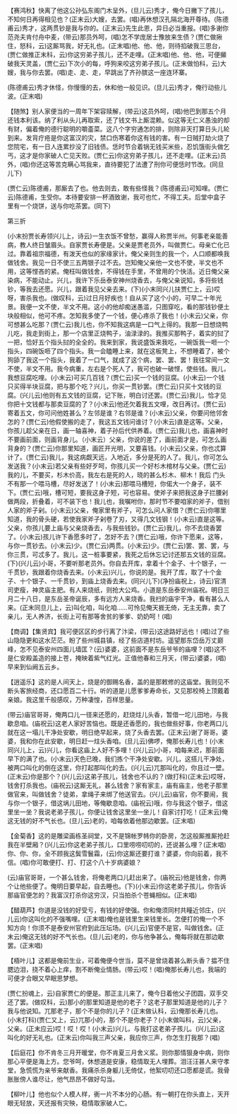 <!-- { "loadSidebar": true } -->
【赛鸿秋】快离了他这公孙弘东阁门木呈外，(旦儿云)秀才，俺今日撇下了孩儿，不知何日再得相见也？(正末云)大嫂，去罢。(唱)再休想汉孔隔北海开尊待。(陈德甫云)秀才，这两贯钞是我与你的。(正末云)先生此恩，异日必当重报。(唱)多谢你范尧夫肯付舟中麦，(带云)那员外呵，(唱)怎不学庞居士豫放来生债？(贾仁做揪住，怒科，云)这厮骂我，好无礼也。(正末唱)他、他、他，则待掐破我三思台，(贾仁做推正末科，云)你这穷弟子孩儿，还不走哩。(正末唱)他、他、他，可便攧破我天灵盖，(贾仁云)下次小的每，呼狗来咬这穷弟子孩儿。(正末做怕科，云)大嫂，我与你去罢。(唱)走、走、走，早跳出了齐孙膑这一座连环寨。

(陈德甫云)秀才休怪，你慢慢的去，休和他一般见识。(旦儿云)秀才，俺行动些儿波。(正末唱)

【随煞】别人家便当的一周年下架容赎解，(带云)这员外呵，(唱)他巴到那五个月还钱本利该。纳了利从头儿再取索，还了钱文书上厮混赖。似这等无仁义愚浊的却有财，偏着俺的德行聪明的嚼齑菜。这八个字穷通怎的排，则除非天打算日头儿轮到来。发背疔疮是你这富汉的灾，禁口伤寒着你这有钱的害。有一日贼打劫火烧了您院宅，有一日人连累抄没了旧钱债。恁时节合着锅无钱买米些，忍饥饿街头做乞丐，这才是你家破人亡见天败。(贾仁云)你这穷弟子孩儿，还不走哩。(正末云)员外，(唱)你还这等苦克瞒心骂我来，直待要犯了法遭了刑你可便恁时节改。(同旦儿下)

(贾仁云)陈德甫，那厮去了也。他去则去，敢有些怪我？(陈德甫云)可知哩。(贾仁云)陈德甫，生受你。本待要安排一杯酒致谢，我可也忙，不得工夫。后堂中盒子里有一个烧饼，送与你吃茶罢。(同下)

第三折

(小末扮贾长寿领兴儿上，诗云)一生衣饭不曾愁，赢得人称贾半州。何事老亲能善病，教人终日皱眉头。自家贾长寿便是。父亲是贾老员外，叫做贾仁。母亲亡化已过。靠着祖宗福德，有泼天也似的家缘家计。俺父亲则生的我一个，人口顺都唤我做钱舍。我见一日不使三五两银子过不去。岂知俺父亲他一文也不使，半文也不用，这等悭吝的紧。俺枉叫做钱舍，不得钱在手里，不曾用的个快活。近日俺父亲染病，不能动止。兴儿，我许下乐岳泰安神州烧香去，与俺父亲说知，多将些钱钞，等我去还愿。兴儿，跟着我见父亲去来。(下)(小末同兴儿扶贾仁上，云)哎呀，害杀我也。(做叹科，云)过日月好疾也！自从买了这个小的，可早二十年光景。我便一文不使，半文不用。这小的他却痴迷愚滥，只图穿吃，看的那钱钞便土块般相似，他可不疼。怎知我多使了一个钱，便心疼杀了我也！(小末云)父亲，你可想甚么吃那？(贾仁云)我儿也，你不知我这病是一口气上得的。我那一日想烧鸭儿吃，我走到街上，那一个店里正烧鸭子，油渌渌的。我推买那鸭子，着实的挝了一把，恰好五个指头挝的全全的。我来到家，我说盛饭来我吃，一碗饭我一咂一个指头，四碗饭咂了四个指头。我一会瞌睡上来，就在这板凳上，不想睡着了，被个狗舔了我这一个指头，我着了一口气，就成了这个病，罢、罢、罢！我往常间一文不使，半文不用。我今病重，左右是个死人了，我可也破一破悭，使些钱。我儿，我想豆腐吃哩。(小末云)可买几百钱？(贾仁云)买一个钱的豆腐。(小末云)一个钱只买得半块豆腐，把与那个吃？兴儿，你买一贯钞罢。(贾仁云)只买十文钱的豆腐。(兴儿云)他则有五文钱的豆腐，记下账，明白讨还罢。(贾仁云)我儿，恰才见你把十文钱都与那卖豆腐的了？(小末云)他还欠着我五文哩，改日再讨。(贾仁云)寄着五文，你可问他姓甚么？左邻是谁？右邻是谁？(小末云)父亲，你要问他邻舍怎的？(贾仁云)他假使搬的走了，我这五文钱问谁讨？(小末云)直是这等。父亲，你孩儿趁父亲在日，画一轴喜神，着子孙后代供养着。(贾仁云)我儿也，画喜神时不要画前面，则画背身儿。（小末云）父亲，你说的差了，画前面才是，可怎么画背身的？(贾仁云)你那里知道，画匠开光明，又要喜钱。(小末云)父亲，你也忒算计了。(贾仁云)我儿，我这病觑天远，入地近，多分是死的人了。我儿，你可怎么发送我？(小末云)若父亲有些好歹呵，你孩儿买一个好杉木棺材与父亲。(贾仁云)我的儿，不要买，杉木价高，我左右是死的人，晓的甚么杉木、柳木！我后
门头不有那一个喂马槽，尽好发送了！(小末云)那喂马槽短，你偌大一个身子，装不下。(贾仁云)哦，槽可短，要我这身子短，可也容易。使斧子来把我这身子拦腰剁做两段，折叠着，可不装下也！我儿也，我嘱咐你，那时节不要咱家的斧子，借别人家的斧子剁。(小末云)父亲，俺家里有斧子，可怎么问人家借？(贾仁云)你哪里知道，我的骨头硬，若使我家斧子剁卷了刃，又得几文钱钢！(小末云)直是这等。父亲，你孩儿要上庙与父亲烧香去，与我些钱钞。(贾仁云)我儿，你不去烧香罢了。(小末云)孩儿许下香愿多时了，怎好不去？(贾仁云)哦，你许下愿来，这等，与你一贯钞去。(小末云)少。(贾仁云)两贯。(小末云)少。(贾仁云)罢、罢、罢，与你三贯，可忒多了。我儿，这一桩事要紧，我死之后休忘记讨还那五文钱的豆腐。(下)(兴儿云)小哥，不要听那老员外。你自去开库，拿着十个金子、十个银子，一千贯钞，我跟着你烧香去来。(小末云)兴儿，你说的是。我开了库，取了十个金子、十个银子、一千贯钞，到庙上烧香去来。(同兴儿下)(净扮庙祝上，诗云)官清司吏瘦，神灵庙主肥。有人来烧纸，则抢大公鸡。小道是东岳泰安州庙祝。明日三月二十八日，是东岳圣帝诞辰，多有远方人来烧香。我扫的庙宇干净，看有甚么人来。(正末同旦儿上，云)叫化咱，叫化咱……可怜见俺天捱无倚，无主无靠，卖了亲儿，无人养济，长街上可有那等舍贫的爹爹、奶奶呵！(唱)

【商调】【集贤宾】我可便区区的步行离了汴梁，(带云)这途路好远也！(唱)过了些山隐隐更和这水茫茫。盼了些州城县镇，经了些店道村坊。遥望那东岱岳万丈巅峰，怎不见泰安州四面儿墙匡？(云)婆婆，这前面不是东岳爷爷的庙哩？(唱)这不是仁安殿盖造的接上苍，掩映着紫气红光。正值他春和三月天，(带云)婆婆，(唱)早来到仙阙五云乡。

【逍遥乐】这的是人间天上，烧是的御赐名香，盖的是那敕修的这庙堂。我则见不断头客旅经商，还口愿百二十行。听的道是儿愿爹爹寿命长，又见那校椅上顶戴着亲娘。我这里千般感叹，万种凄惶，百样思量。

(带云)庙官哥哥，俺两口儿一径来还愿的，赶烧炷儿头香，暂借一坨儿田地，与我歇息咱。(庙祝云)这老人家好苦恼也。既是还香愿的，我也做些好事，你老两口儿就在这一塌儿干净处安歇，明日绝早起来，烧了头香去罢。(正末云)谢了哥哥。婆婆，我和你在此安歇，明日赶一炷头香咱。(旦儿云)佛啰，俺那长寿儿也！(小末同兴儿上，云)兴儿，你看这庙上人好不多哩！(兴儿云)小哥，咱每来迟，那前面早下的满了也。(小末云)天色已晚，我们拣个干净处安歇。兴儿，这搭儿干净处，被两口叫化的倒在这里，你打起那叫化的去。(兴儿云)兀那叫化的，你且过一壁。(正末云)你是那个？(兴儿云)这弟子孩儿，钱舍也不认的？(做打科)(正末云)哎呀，钱舍打杀我也。(庙祝云)这厮无礼，甚么钱舍？家有家主，庙有庙主，他老子那里做官来，叫做钱舍？徒弟，拿绳子来绑了他送官去。(兴儿云)庙官，你不要闹，我与你一个银子，借这埚儿田地，等俺歇息咱。(庙祝云)哦，你与我这个银子，借这里坐一坐？我说老弟子孩儿，你便让钱舍这里坐一坐儿！自家讨打吃！(正末云)俺这无钱的好不气长也。(旦儿云)老的，咱每依着他那边歇罢。(正末唱)

【金菊香】这的是雕梁画栋圣祠堂，又不是锦帐罗帏你的卧房，怎这般厮推厮抢赶我在半壁厢？(兴儿云)你这老弟子孩儿，口里唠唠叨叨的，还说甚么哩？(正末唱)你、你、你，全不顾我这鬓雪鬟霜，(云)你这厮还要打谁？婆婆，你向前着，我不信。(唱)你可敢便打、打、打这个八十岁病婆娘？

(云)庙官哥哥，一个甚么钱舍，将俺老两口儿赶出来了。(庙祝云)他是钱舍，你两个让他些便了。俺明日要早起，自去睡也。(下)(小末云)你这老弟子孩儿，你告诉那庙官便怎的？我富汉打杀你这穷汉，只当拍杀个苍蝇相似。(正末唱)

【醋葫芦】你道是没钱的好受亏，有钱的好使强。你和俺须同村共疃近邻庄，(兴儿云)你这叫化的不强嘴哩。(正末唱)俺也是钱里生来钱里长。怎便打的俺一个不知方向！你须不是泰安州官府到此压坛场。(兴儿云)官便不是官，叫做钱舍。(正末云)俺这无钱的好不气长也。(旦儿云)老的，你与他争甚么，俺每将就在那边歇罢。(正末唱)

【梧叶儿】这都是俺前生业，可着俺便今世当，莫不是曾烧着甚么断头香？揾不住腮边泪，挠不着心上痒，割不断俺业情肠。(带云)哎！(唱)俺那长寿儿也，我端的可便才合眼又早眠思梦想。

(贾仁扮魂上，云)自家贾仁的便是。那正主儿来了，俺今日着他父子团圆，双手交还了罢。(做叹科，云)那小的那里知道是他的老子？这老子那里知道是他的儿子？我与他说知。兀那老子，那个不是你的儿子？(正末做认科，云)俺那长寿儿也。(小末打科)(贾仁又上，云)兀那小的，那个不是你老子？(小末做叫科，云)父亲，父亲。(正末应云)哎！哎！哎！(小末云)兴儿，与我打这老弟子孩儿。(兴儿云)这叫化的好无礼也。(正末云)你叫我三声父亲，我应你三声，你怎生打我那？(唱)

【后庭花】你不肯冬三月开暖堂，你不肯夏三月舍义浆。则你那情狠身中病，则你那心平便是海上方。您爷呵，休想道是安康，稳情取无人埋葬。泪汪汪甚人来守孝堂，急慌慌为亲爷来献香。我痛杀杀身躯儿无倚仗，他絮叨叨还口愿都是谎。我骨胀胀傍人谁尽让，他气昂昂不做好勾当。

【柳叶儿】他也似个人模人样，衠一片不本分的心肠。有一朝打在你头直上，天开眼无轻放，天还报有灾殃，稳情取家破人亡。

